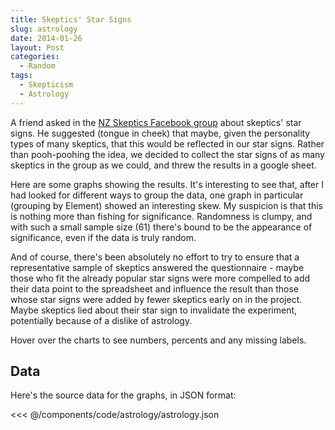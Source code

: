 ```yaml
---
title: Skeptics' Star Signs
slug: astrology
date: 2014-01-26
layout: Post
categories:
  - Random
tags:
  - Skepticism
  - Astrology
---
```


A friend asked in the [NZ Skeptics Facebook group](https://www.facebook.com/groups/nzskeptics/) about skeptics' star signs. He suggested (tongue in cheek) that maybe, given the personality types of many skeptics, that this would be reflected in our star signs. Rather than pooh-poohing the idea, we decided to collect the star signs of as many skeptics in the group as we could, and threw the results in a google sheet.

Here are some graphs showing the results. It's interesting to see that, after I had looked for different ways to group the data, one graph in particular (grouping by Element) showed an interesting skew. My suspicion is that this is nothing more than fishing for significance. Randomness is clumpy, and with such a small sample size (61) there's bound to be the appearance of significance, even if the data is truly random.

And of course, there's been absolutely no effort to try to ensure that a representative sample of skeptics answered the questionnaire - maybe those who fit the already popular star signs were more compelled to add their data point to the spreadsheet and influence the result than those whose star signs were added by fewer skeptics early on in the project. Maybe skeptics lied about their star sign to invalidate the experiment, potentially because of a dislike of astrology.

Hover over the charts to see numbers, percents and any missing labels.

<code-astrology-charts />

## Data

Here's the source data for the graphs, in JSON format:

<<< @/components/code/astrology/astrology.json
